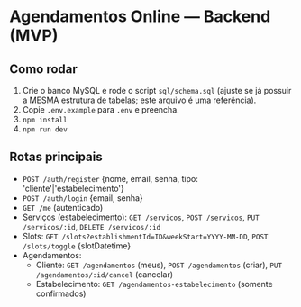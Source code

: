 # Agendamentos Online — Backend (MVP)

## Como rodar
1) Crie o banco MySQL e rode o script `sql/schema.sql` (ajuste se já possuir a MESMA estrutura de tabelas; este arquivo é uma referência).
2) Copie `.env.example` para `.env` e preencha.
3) `npm install`
4) `npm run dev`

## Rotas principais
- `POST /auth/register` {nome, email, senha, tipo: 'cliente'|'estabelecimento'}
- `POST /auth/login` {email, senha}
- `GET /me` (autenticado)
- Serviços (estabelecimento): `GET /servicos`, `POST /servicos`, `PUT /servicos/:id`, `DELETE /servicos/:id`
- Slots: `GET /slots?establishmentId=ID&weekStart=YYYY-MM-DD`, `POST /slots/toggle` {slotDatetime}
- Agendamentos:
  - Cliente: `GET /agendamentos` (meus), `POST /agendamentos` (criar), `PUT /agendamentos/:id/cancel` (cancelar)
  - Estabelecimento: `GET /agendamentos-estabelecimento` (somente confirmados)